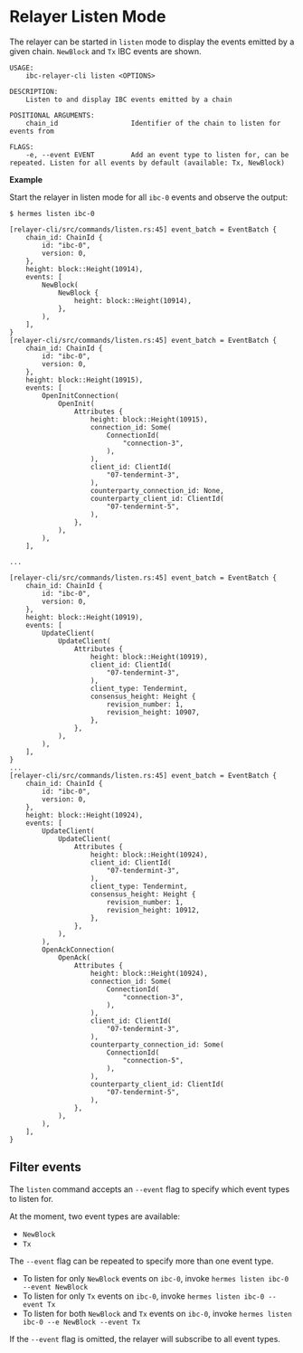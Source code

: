 # Relayer Listen Mode

The relayer can be started in `listen` mode to display the events emitted by a given chain. `NewBlock` and `Tx` IBC events are shown.

```shell
USAGE:
    ibc-relayer-cli listen <OPTIONS>

DESCRIPTION:
    Listen to and display IBC events emitted by a chain

POSITIONAL ARGUMENTS:
    chain_id                  Identifier of the chain to listen for events from

FLAGS:
    -e, --event EVENT         Add an event type to listen for, can be repeated. Listen for all events by default (available: Tx, NewBlock)
```

__Example__

Start the relayer in listen mode for all `ibc-0` events and observe the output:

```shell
$ hermes listen ibc-0
```

```
[relayer-cli/src/commands/listen.rs:45] event_batch = EventBatch {
    chain_id: ChainId {
        id: "ibc-0",
        version: 0,
    },
    height: block::Height(10914),
    events: [
        NewBlock(
            NewBlock {
                height: block::Height(10914),
            },
        ),
    ],
}
[relayer-cli/src/commands/listen.rs:45] event_batch = EventBatch {
    chain_id: ChainId {
        id: "ibc-0",
        version: 0,
    },
    height: block::Height(10915),
    events: [
        OpenInitConnection(
            OpenInit(
                Attributes {
                    height: block::Height(10915),
                    connection_id: Some(
                        ConnectionId(
                            "connection-3",
                        ),
                    ),
                    client_id: ClientId(
                        "07-tendermint-3",
                    ),
                    counterparty_connection_id: None,
                    counterparty_client_id: ClientId(
                        "07-tendermint-5",
                    ),
                },
            ),
        ),
    ],

...

[relayer-cli/src/commands/listen.rs:45] event_batch = EventBatch {
    chain_id: ChainId {
        id: "ibc-0",
        version: 0,
    },
    height: block::Height(10919),
    events: [
        UpdateClient(
            UpdateClient(
                Attributes {
                    height: block::Height(10919),
                    client_id: ClientId(
                        "07-tendermint-3",
                    ),
                    client_type: Tendermint,
                    consensus_height: Height {
                        revision_number: 1,
                        revision_height: 10907,
                    },
                },
            ),
        ),
    ],
}
...
[relayer-cli/src/commands/listen.rs:45] event_batch = EventBatch {
    chain_id: ChainId {
        id: "ibc-0",
        version: 0,
    },
    height: block::Height(10924),
    events: [
        UpdateClient(
            UpdateClient(
                Attributes {
                    height: block::Height(10924),
                    client_id: ClientId(
                        "07-tendermint-3",
                    ),
                    client_type: Tendermint,
                    consensus_height: Height {
                        revision_number: 1,
                        revision_height: 10912,
                    },
                },
            ),
        ),
        OpenAckConnection(
            OpenAck(
                Attributes {
                    height: block::Height(10924),
                    connection_id: Some(
                        ConnectionId(
                            "connection-3",
                        ),
                    ),
                    client_id: ClientId(
                        "07-tendermint-3",
                    ),
                    counterparty_connection_id: Some(
                        ConnectionId(
                            "connection-5",
                        ),
                    ),
                    counterparty_client_id: ClientId(
                        "07-tendermint-5",
                    ),
                },
            ),
        ),
    ],
}
```

## Filter events

The `listen` command accepts an `--event` flag to specify which event types to listen for.

At the moment, two event types are available:
- `NewBlock` 
- `Tx`

The `--event` flag can be repeated to specify more than one event type.

- To listen for only `NewBlock` events on `ibc-0`, invoke `hermes listen ibc-0 --event NewBlock`
- To listen for only `Tx` events on `ibc-0`, invoke `hermes listen ibc-0 --event Tx`
- To listen for both `NewBlock` and `Tx` events on `ibc-0`, invoke `hermes listen ibc-0 --e NewBlock --event Tx`

If the `--event` flag is omitted, the relayer will subscribe to all event types.
